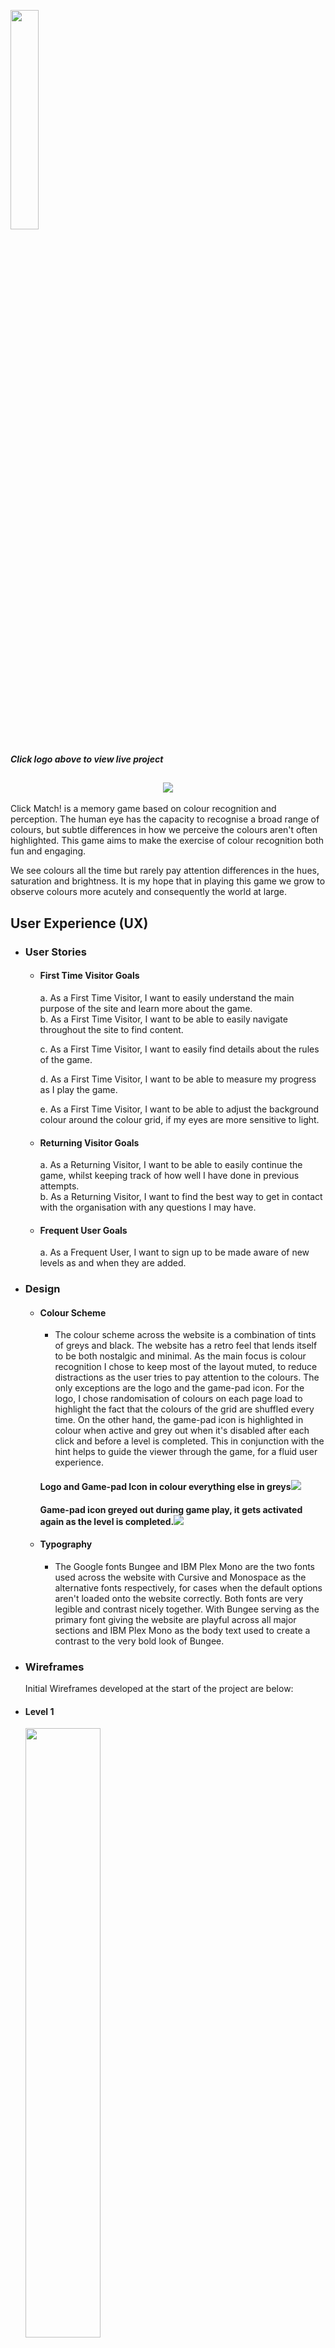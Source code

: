 <a href="https://rexayo.github.io/click-match/"><img src="assets/images/ClickMatch!.png"  width="30%" height="30%" ></a>

##### Click logo above to view live project

<h2 align="center"><img src="assets/images/Responsive Screenshot.jpg"></h2>

Click Match! is a memory game based on colour recognition and perception. The human eye has the capacity to recognise a broad range of colours, but subtle differences in how we perceive the colours aren't often highlighted. This game aims to make the exercise of colour recognition both fun and engaging.

We see colours all the time but rarely pay attention differences in the hues, saturation and brightness. It is my hope that in playing this game we grow to observe colours more acutely and consequently the world at large.

## User Experience (UX)

- ### User Stories

  - #### First Time Visitor Goals

    a. As a First Time Visitor, I want to easily understand the main purpose of the site and learn more about the game.  
    b. As a First Time Visitor, I want to be able to easily navigate throughout the site to find content.

    c. As a First Time Visitor, I want to easily find details about the rules of the game.

    d. As a First Time Visitor, I want to be able to measure my progress as I play the game.

    e. As a First Time Visitor, I want to be able to adjust the background colour around the colour grid, if my eyes are more sensitive to light.

  - #### Returning Visitor Goals

    a. As a Returning Visitor, I want to be able to easily continue the game, whilst keeping track of how well I have done in previous attempts.  
     b. As a Returning Visitor, I want to find the best way to get in contact with the organisation with any questions I may have.

  - #### Frequent User Goals

    a. As a Frequent User, I want to sign up to be made aware of new levels as and when they are added.

* ### Design

  - #### Colour Scheme

    - The colour scheme across the website is a combination of tints of greys and black. The website has a retro feel that lends itself to be both nostalgic and minimal. As the main focus is colour recognition I chose to keep most of the layout muted, to reduce distractions as the user tries to pay attention to the colours. The only exceptions are the logo and the game-pad icon. For the logo, I chose randomisation of colours on each page load to highlight the fact that the colours of the grid are shuffled every time. On the other hand, the game-pad icon is highlighted in colour when active and grey out when it's disabled after each click and before a level is completed. This in conjunction with the hint helps to guide the viewer through the game, for a fluid user experience.

    <h4>Logo and Game-pad Icon in colour everything else in greys<img src="assets/images/Design.jpg"></h4>
    <h4>Game-pad icon greyed out during game play, it gets activated again as the level is completed.<img src="assets/images/DesignGamePadIconDisabled.jpg"></h4>

  - #### Typography
    - The Google fonts Bungee and IBM Plex Mono are the two fonts used across the website with Cursive and Monospace as the alternative fonts respectively, for cases when the default options aren't loaded onto the website correctly.
      Both fonts are very legible and contrast nicely together. With Bungee serving as the primary font giving the website are playful across all major sections and IBM Plex Mono as the body text used to create a contrast to the very bold look of Bungee.

- ### Wireframes

  Initial Wireframes developed at the start of the project are below:

- <h4>Level 1</h4><img src="assets/images/Wireframe_level1_showing_colour_pairs.jpg" width="50%" height="50%" >
- <h4>Level 3</h4><img src="assets/images/Wireframe_level3_showing_colour_pairs.jpg" width="50%" height="50%" >

## Features

This section contains all the features of the website.

### Game Play Section

This is the main section of the gameplay and is built using a responsive grid of 120 div elements, these divs are progressively divided to create Levels 1 to 4, containing 4, 8, 16 and 32 colour grids respectively. The gameplay is activated in the following sequence.

- On page load, the user is presented with level 1 which contains 4 boxes all coloured grey.
- A "hint" text above the boxes lets the user know to click on the game-pad icon below the boxes.
- Upon clicking the boxes momentarily reveal the colours below them. The duration of how long the colours are displayed increases as the game progresses to more difficult levels.
- Next, the hint suggests to the click on the boxes with a goal to reveal the colour pairs in sequence.
- A collection of game statistics help to inform the user of how many times they have clicked, the number of clicks left and scores.

### Navigation bar

This section provides information on difficulty selections. An indication of what level the game is currently on and a toggle to switch the colour grid talked about above between light and dark mode.

### How to Play

This how-to section contains a breakdown of the rules of the game and an explanation of all the statistics that help the user progress through the levels and measures how much they have achieved in the process.

### Sign Up form and Email Contact Icon

This beta version of the game currently has only four levels. The signup form here serves to help the users sign up for updates to the game as more features/levels added.
There's also an email message icon that enables users to directly contact the developer of the game, by launching an email application and prefilling the contact email address.

### Features Left to Implement

- Implement audio responses to clicks and gameplay.
- Improve animation across gameplay with nuanced motion when pairs are matched and when a wrong box is clicked. Using a flip animation to reveal the boxes and also have the background ripple in response to the last box clicked.
- Add more levels with the introduction of shapes into the recognition role. This will enable more flexibility in creating variation between levels.

## Technologies Used

### Languages Used

- HTML5
- CSS3
- jQuery and Javascript
- Hover.css
- EmailJS
- Hero Patterns

### Frameworks, Libraries & Programs Used

- [Bootstrap](https://getbootstrap.com/)

  - The games uses Bootstrap's library to aid responsiveness across various screen sizes and devices. The Colour grid is built entirely with bootstrap with column classes that enables dynamic adjustment regardless of screen size.

- [JQuery](https://jquery.com) and Javascript

  - Bootstrap includes jQuery, which is used in both the navbar responsiveness and dropdown menu.
  - jQuery and Javascript are used to populate the coloured grids across all the levels and also drive the automation of level changes.
  - The light and dark mode toggle use both jQuery and Javascript.
  - The game-pad icon's functionality uses both jQuery and Javascript to drive the assigning of colours to the coloured grids.

- [Google Fonts](https://fonts.google.com/)

  - Google fonts were used to import the "Bungee" and the "IBM Plex Mono" font into the style.css file which are across the project.

- [Font Awesome](https://fontawesome.com/)

  - Font Awesome was used for the light and dark mode toggle, the game-pad icon and email icon in the footer, these help to improve User Experience and User Interface design.

- [Git](https://git-scm.com/)

  - Git was used for version control by utilizing the Gitpod terminal to commit to Git and Push to GitHub.

- [GitHub](https://github.com/)

  - GitHub is used to store the project's code after being pushed from Git.

- [Balsamiq](https://balsamiq.com/)

  - Balsamiq was used to create the wireframes during the design process.

- [EmailJS](https://www.emailjs.com/)

  - EmailJS was used to get information from the signup form as users choose to signup for updates.

- [Hero Patterns](www.heropatterns.com)

  - A background-image CSS styling was used from hero patterns to give a subtle texture to the background of the website.

- [Hover.css](https://ianlunn.github.io/Hover/)
  - Hover.css was used for the looping bob animation on the game-pad icon.

## Testing

The W3C Markup Validator and W3C CSS Validator Services were used to validate the index.html page to ensure there were no syntax errors in the project. No errors were found during the validation process, but a few warnings were flagged relating to certain sections not having header tags. These were intentional choices and they don't affect the functionality of the website.

- [W3C Markup Validator](https://validator.w3.org/#validate_by_input)
- [W3C CSS Validator](https://jigsaw.w3.org/css-validator/#validate_by_input)

  <a href="assets/images/Validator Results.zip" download>Download results here</a>

### Testing User Stories from User Experience (UX) Section

- #### First Time Visitor Goals

  1. As a First Time Visitor, I want to easily understand the main purpose of the site and learn more about the game.

     - Upon entering the site, users are automatically greeted with a clean and easily readable navigation bar with name of the game.
     - The game has a one-page layout which enables all the information the user needs to be in one place at a glance.

  2. As a First Time Visitor, I want to be able to easily navigate throughout the site to find content.

     - The site has been designed to be minimal with little distraction to its main focus which the colour grid. As a user enters the site they are no preambles or unnecessary steps before gameplay begins.

  3. As a First Time Visitor, I want to easily find details about the rules of the game.

     - The how to play section is right below the colour grid with a detailed explanation of how the game works.

  4. As a First Time Visitor, I want to be able to measure my progress as I play the game.

     - Below the how-to-play rules is a breakdown of all the game statistics and how they are calculated.

  5. As a First Time Visitor, I want to be able to adjust the background colour around the colour grid, if my eyes are more sensitive to light.

     - There is light and dark toggle on the navigation bar that helps the user switch the colour grid's background to a dark colour for better contrast with the colours.

- #### Returning Visitor Goals

  1. As a Returning Visitor, I want to be able to easily continue the game, whilst keeping track of how well I have done in previous attempts.

     - The navigation bar has a dropdown menu with all the available difficulty levels. So user can play from he/she whatever level was previously stuck in. Alternatively by default the game expects users to start from level 1 and work their way up in order to rack up more points and accumulate more clicks for the more difficult levels.

  2. As a Returning Visitor, I want to find the best way to get in contact with the organisation with any questions I may have.

     1. On the footer there is a mail icon with a message beside it, letting the user know to send am email when a problem is encountered or for general inquires, that enquires. This email button on the footer is set up to automatically open up the user's email app and autofill the website's email address in the "To" section.

* #### Frequent User Goals

  1. As a Frequent User, I want to sign up to be made aware of new levels as and when they are added.

     - There are forms both at the footer of the page and also at the end of level 4, that help the user send a contact email address to receive alerts on the addition of new levels and general gameplay additions.

### Further Testing

- The Website was tested on Google Chrome, Internet Explorer, Microsoft Edge and Safari browsers.
- The website was viewed on a variety of devices such as Desktop, Laptop, Samsung Galaxy Note 10, Samsung S9 & iPhone8, iPhone 12 and iPhone 12 mini.
- A large amount of testing was done to ensure that all the levels work correctly. Details below

| Test                                     | Actions Taken                                                                                                                            | Expected Outcome                                 | Result                                                                                                                                                                                                                       |
| ---------------------------------------- | ---------------------------------------------------------------------------------------------------------------------------------------- | ------------------------------------------------ | ---------------------------------------------------------------------------------------------------------------------------------------------------------------------------------------------------------------------------- |
| Responsiveness                           | Multiple devices on different operating systems were used with Safari, Chrome and Firefox                                                | Consistent Layout, behaviour and Icons           | I noticed certain inconsistencies on the iPhone 12, which I fixed in CSS using the appearance attribute                                                                                                                      |
| Colour appearance on different screens   | Testing colour representation on various device screens LCD, OLED and AMOLED                                                             | Consistent gaming experience                     | Yes, the result was consistent.                                                                                                                                                                                              |
| EmailJS functionality                    | Testing with varied accounts and inserting console logging and consequently modal triggers. To alert the user to either success or error | Consistent behaviour and ability to catch errors | Yes, it worked perfectly                                                                                                                                                                                                     |
| Generating Colours and Level Progression | Console logging and alerts to indicate when function where producing desired arrays                                                      | Consistent behaviour with stress testing         | I noticed my initial implementation of the game-pad click allowed for multiple clicks on the button which created undesirable results. I fixed this by disabling the button right after it is clicked until it needed again. |

- Friends and family members were asked to review the site and documentation to point out any bugs and/or user experience issues.
- Additional automated testing was done using [Browser Stack](https://live.browserstack.com/)

## Deployment

### GitHub Pages

Initially, the project was named "Flyp" and I renamed it to "Click Match!" after the repository was created. Github's flexibility enabled me to do this without any loss of data.

The project was deployed to GitHub Pages using the following steps...

1. Log in to GitHub and locate the [GitHub Repository](https://github.com/Rexayo/click-match)
2. At the top of the Repository (not top of page), locate the "Settings" button on the menu.
3. Scroll down the Settings page until you locate the "GitHub Pages" Section.
4. Under "Source", click the dropdown called "None" and select "Master Branch".
5. The page will automatically refresh.
6. Scroll back down through the page to locate the now published site [link](https://rexayo.github.io/click-match/) in the "GitHub Pages" section.

### Making a Local Clone

1. Log in to GitHub and locate the [GitHub Repository](https://github.com/Rexayo/click-match)
2. Under the repository name, click "Clone or download".
3. To clone the repository using HTTPS, under "Clone with HTTPS", copy the link.
4. Open Git Bash
5. Change the current working directory to the location where you want the cloned directory to be made.
6. Type `git clone`, and then paste the URL you copied in Step 3.

```
$ git clone https://github.com/Rexayo/click-match
```

7. Press Enter. Your local clone will be created.

```
$ git clone https://github.com/Rexayo/click-match.git
Cloning into 'everyday-why'...
remote: Enumerating objects: 140, done.
remote: Counting objects: 100% (140/140), done.
remote: Compressing objects: 100% (83/83), done.
Receiving objects:  90% remote: Total 329 (delta 73), reused 109 (delta 44), pack-reused 189
Receiving objects: 100% (329/329), 82.67 MiB | 6.53 MiB/s, done.
Resolving deltas: 100% (153/153), done.
```

Click [Here](https://help.github.com/en/github/creating-cloning-and-archiving-repositories/cloning-a-repository#cloning-a-repository-to-github-desktop) to retrieve pictures for some of the buttons and more detailed explanations of the above process.

## Credits

### Code

- [Bootstrap](https://getbootstrap.com/docs/4.5/getting-started/introduction/): Bootstrap Library was used throughout the project mainly to make the website responsive using the Bootstrap Grid System.

- [HTML & CSS](https://www.w3schools.com/): I researched a lot of code support from W3 Schools. Additional research on CSS was done on [CSS Tricks](https://css-tricks.com/). Animation on game icon was done with [Hover.css](https://ianlunn.github.io/Hover/). Lastly background-image pattern wsa done with [Hero patterns](www.heropatterns.com).

- Code Pen - [Random number generator function](https://codepen.io/meowwwls/pen/jbEJRp),
- Stack Overflow
  - [Fisher Yates Shuffle used to shuffle Arrays for colour selection](https://stackoverflow.com/questions/2450954/)
  - [Random colour on each letter of the logo](https://stackoverflow.com/questions/20228961/how-to-make-each-letter-in-text-a-different-random-color-in-javascript)
- Github - [Generating random HSL colours](https://mika-s.github.io/javascript/colors/hsl/2017/12/05/generating-random-colors-in-javascript.html)

## Credits

### Acknowledgements

- I received inspiration for this project from a colour recognition game on iOS called [Specimen](https://apps.apple.com/us/app/specimen-a-game-about-color/id999930535) created by Pep Rally. Also, the idea of clicking the boxes to reveal what's behind them comes from [concentration card games](https://en.wikipedia.org/wiki/Concentration_(card_game)#:~:text=Concentration%2C%20also%20known%20as%20Match,over%20pairs%20of%20matching%20cards.) that rely on flipping cards to reveal what's underneath.
